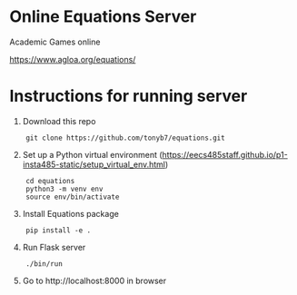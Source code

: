 Online Equations Server
=======================

Academic Games online

https://www.agloa.org/equations/

Instructions for running server
===============================
1. Download this repo
```
	git clone https://github.com/tonyb7/equations.git
```

2. Set up a Python virtual environment (https://eecs485staff.github.io/p1-insta485-static/setup_virtual_env.html)
```
	cd equations 
	python3 -m venv env
	source env/bin/activate
```

3. Install Equations package
```
	pip install -e .
```

4. Run Flask server
```
	./bin/run
```

5. Go to http://localhost:8000 in browser
	
